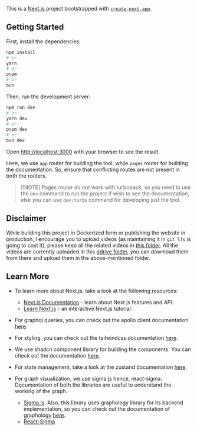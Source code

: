 This is a [Next.js](https://nextjs.org) project bootstrapped with [`create-next-app`](https://nextjs.org/docs/app/api-reference/cli/create-next-app).

## Getting Started

First, install the dependencies:

```bash
npm install
# or
yarn
# or
pnpm
# or
bun
```

Then, run the development server:

```bash
npm run dev
# or
yarn dev
# or
pnpm dev
# or
bun dev
```

Open [http://localhost:3000](http://localhost:3000) with your browser to see the result.

Here, we use `app` router for building the tool, while `pages` router for building the documentation. So, ensure that conflicting routes are not present in both the routers.

> [!NOTE] Pages router do not work with turbopack, so you need to use the `dev` command to run the project if wish to see the documentation, else you can use `dev:turbo` command for developing just the tool.

## Disclaimer

While building this project in Dockerized form or publishing the website in production, I encourage you to upload videos (as maintaining it in `git lfs` is going to cost it), please keep all the related videos in [this folder](/public/video/). All the videos are currently uploaded in this [gdrive folder](https://drive.google.com/drive/folders/1LvPTY8Z559shYoWTaSOHFuWOFKGG8QHv), you can download them from there and upload them in the above-mentioned folder.

## Learn More

* To learn more about Next.js, take a look at the following resources:
    - [Next.js Documentation](https://nextjs.org/docs) - learn about Next.js features and API.
    - [Learn Next.js](https://nextjs.org/learn) - an interactive Next.js tutorial.

* For graphql queries, you can check out the apollo client documentation [here](https://www.apollographql.com/docs/react/).

* For styling, you can check out the tailwindcss documentation [here](https://tailwindcss.com/docs).

* We use shadcn component library for building the components. You can check out the documentation [here](https://ui.shadcn.com/docs).

* For state management, take a look at the zustand documentation [here](https://zustand.docs.pmnd.rs/getting-started/introduction).

* For graph visualization, we use sigma.js hence, react-sigma. Documentation of both the libraries are useful to understand the working of the graph.

    - [Sigma.js](https://sigmajs.org/docs/). Also, this library uses graphology library for its backend implementation, so you can check out the documentation of graphology [here](https://graphology.github.io/).
    - [React-Sigma](https://sim51.github.io/react-sigma/docs/start-setup/)

